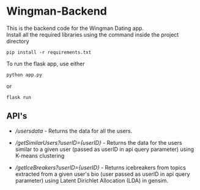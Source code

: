 # Wingman-Backend

This is the backend code for the Wingman Dating app.<br/>
Install all the required libraries using the command inside the project directory


`pip install -r requirements.txt`

To run the flask app, use either 

`python app.py`

or

`flask run`

## API's 

- */usersdata* - Returns the data for all the users.<br/>

- */getSimilarUsers?userID={userID}* - Returns the data for the users similar to a given user (passed as userID in api query parameter) using K-means clustering

- */getIceBreakers?userID={userID}* - Returns icebreakers from topics extracted from a given user's bio (user passed as userID in api query parameter) using Latent Dirichlet Allocation (LDA) in gensim.
